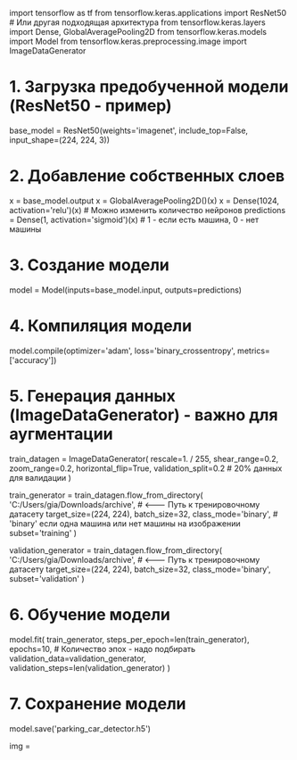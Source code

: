 import tensorflow as tf
from tensorflow.keras.applications import ResNet50  # Или другая подходящая архитектура
from tensorflow.keras.layers import Dense, GlobalAveragePooling2D
from tensorflow.keras.models import Model
from tensorflow.keras.preprocessing.image import ImageDataGenerator

# 1. Загрузка предобученной модели (ResNet50 - пример)
base_model = ResNet50(weights='imagenet', include_top=False, input_shape=(224, 224, 3))

# 2. Добавление собственных слоев
x = base_model.output
x = GlobalAveragePooling2D()(x)
x = Dense(1024, activation='relu')(x)  # Можно изменить количество нейронов
predictions = Dense(1, activation='sigmoid')(x)  # 1 - если есть машина, 0 - нет машины

# 3. Создание модели
model = Model(inputs=base_model.input, outputs=predictions)

# 4. Компиляция модели
model.compile(optimizer='adam', loss='binary_crossentropy', metrics=['accuracy'])

# 5. Генерация данных (ImageDataGenerator)  -  важно для аугментации
train_datagen = ImageDataGenerator(
    rescale=1. / 255,
    shear_range=0.2,
    zoom_range=0.2,
    horizontal_flip=True,
    validation_split=0.2  # 20% данных для валидации
)

train_generator = train_datagen.flow_from_directory(
    'C:/Users/gia/Downloads/archive',  # <---  Путь к тренировочному датасету
    target_size=(224, 224),
    batch_size=32,
    class_mode='binary',  # 'binary' если одна машина или нет машины на изображении
    subset='training'
)

validation_generator = train_datagen.flow_from_directory(
    'C:/Users/gia/Downloads/archive',  # <---  Путь к тренировочному датасету
    target_size=(224, 224),
    batch_size=32,
    class_mode='binary',
    subset='validation'
)

# 6. Обучение модели
model.fit(
    train_generator,
    steps_per_epoch=len(train_generator),
    epochs=10,  # Количество эпох -  надо подбирать
    validation_data=validation_generator,
    validation_steps=len(validation_generator)
)

# 7. Сохранение модели
model.save('parking_car_detector.h5')

img = 

